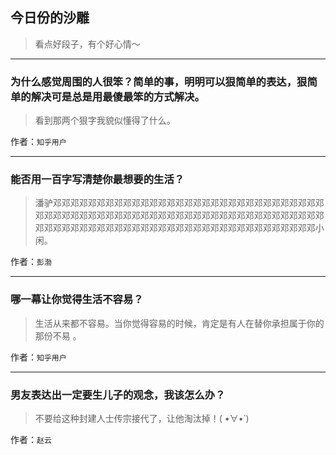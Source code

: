 ## 今日份的沙雕

> 看点好段子，有个好心情～


 
---

### 为什么感觉周围的人很笨？简单的事，明明可以狠简单的表达，狠简单的解决可是总是用最傻最笨的方式解决。

> 看到那两个狠字我貌似懂得了什么。


作者：`知乎用户`

---

### 能否用一百字写清楚你最想要的生活？

> 潘驴邓邓邓邓邓邓邓邓邓邓邓邓邓邓邓邓邓邓邓邓邓邓邓邓邓邓邓邓邓邓邓邓邓邓邓邓邓邓邓邓邓邓邓邓邓邓邓邓邓邓邓邓邓邓邓邓邓邓邓邓邓邓邓邓邓邓邓邓邓邓邓邓邓邓邓邓邓邓邓邓邓邓邓邓邓邓邓邓邓邓邓邓邓邓邓邓小闲。


作者：`彭渤`

---

### 哪一幕让你觉得生活不容易？

> 生活从来都不容易。当你觉得容易的时候，肯定是有人在替你承担属于你的那份不易 。


作者：`知乎用户`

---

### 男友表达出一定要生儿子的观念，我该怎么办？

> 不要给这种封建人士传宗接代了，让他淘汰掉！( •̀∀•́ )


作者：`赵云`